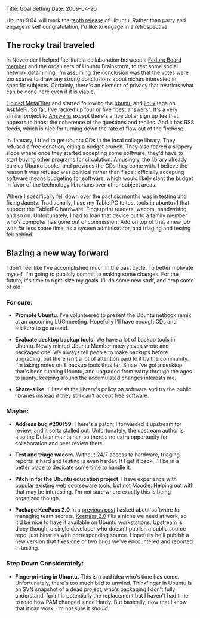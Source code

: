 Title: Goal Setting
Date: 2009-04-20

Ubuntu 9.04 will mark the [tenth release][1] of Ubuntu. Rather than party and
engage in self congratulation, I'd like to engage in a retrospective.

## The rocky trail traveled

In November I helped facilitate a collaboration between a [Fedora Board
member][2] and the organizers of Ubuntu Brainstorm, to test some social
network datamining. I'm assuming the conclusion was that the votes were too
sparse to draw any strong conclusions about niches interested in specific
subjects. Certainly, there's an element of privacy that restricts what can be
done here even if it is viable.

[I joined MetaFilter][3] and started following the [ubuntu][4] and [linux][5]
tags on AskMeFi. So far, I've racked up four or five "best answers". It's a
very similar project to [Answers][6], except there's a five dollar sign up fee
that appears to boost the coherence of the questions and replies. And it has
RSS feeds, which is nice for turning down the rate of flow out of the
firehose.

In January, I tried to get ubuntu CDs in the local college library. They
refused a free donation, citing a budget crunch. They also feared a slippery
slope where once they started accepting some software, they'd have to start
buying other programs for circulation. Amusingly, the library already carries
Ubuntu books, and provides the CDs they come with. I believe the reason it was
refused was political rather than fiscal: officially accepting software means
budgeting for software, which would likely slant the budget in favor of the
technology librarians over other subject areas.

Where I specifically fell down over the past six months was in testing and
fixing Jaunty. Traditionally, I use my TabletPC to test tools in ubuntu+1 that
support the TabletPC hardware. Fingerprint readers, wacom, handwriting, and so
on. Unfortunately, I had to loan that device out to a family member who's
computer has gone out of commission. Add on top of that a new job with far
less spare time, as a system administrator, and triaging and testing fell
behind.

## Blazing a new way forward

I don't feel like I've accomplished much in the past cycle. To better motivate
myself, I'm going to publicly commit to making some changes. For the future,
it's time to right-size my goals. I'll do some new stuff, and drop some of
old.

### For sure:

  * **Promote Ubuntu**. I've volunteered to present the Ubuntu netbook remix
at an upcoming LUG meeting. Hopefully I'll have enough CDs and stickers to go
around.

  * **Evaluate desktop backup tools.** We have a lot of backup tools in
Ubuntu. Newly minted Ubuntu Member mterry even wrote and packaged one. We
always tell people to make backups before upgrading, but there isn't a lot of
attention paid to it by the community. I'm taking notes on 8 backup tools thus
far. Since I've got a desktop that's been running Ubuntu, and upgraded from
warty through the ages to jaunty, keeping around the accumulated changes
interests me.

  * **Share-alike.** I'll revisit the library's policy on software and try the
public libraries instead if they still can't accept free software.

### Maybe:

  * **Address bug #290159**. There's a patch, I forwarded it upstream for
review, and it sorta stalled out. Unfortunately, the upstream author is also
the Debian maintainer, so there's no extra opportunity for collaboration and
peer review there.

  * **Test and triage wacom.** Without 24/7 access to hardware, triaging
reports is hard and testing is even harder. If I get it back, I'll be in a
better place to dedicate some time to handle it.

  * **Pitch in for the Ubuntu education project**. I have experience with
popular existing web courseware tools, but not Moodle. Helping out with that
may be interesting. I'm not sure where exactly this is being organized though.

  * **Package KeePass 2.0** In a [previous post][7] I asked about software for
managing team secrets. [Keepass 2.0][8] fills a niche we need at work, so it'd
be nice to have it available on Ubuntu workstations. Upstream is dicey though;
a single developer who doesn't publish a public source repo, just binaries
with corresponding source. Hopefully he'll publish a new version that fixes
one or two bugs we've encountered and reported in testing.

### Step Down Considerately:

  * **Fingerprinting in Ubuntu.** This is a bad idea who's time has come.
Unfortunately, there's too much bad to unwind. Thinkfinger in Ubuntu is an SVN
snapshot of a dead project, who's packaging I don't fully understand. fprint
is potentially the replacement but I haven't had time to read how PAM changed
since Hardy. But basically, now that I know that it can work, I'm not sure it
_should_.

   [1]: http://daniel.holba.ch/blog/?p=391

   [2]: http://jspaleta.livejournal.com/

   [3]: http://www.metafilter.com/user/82435

   [4]: http://ask.metafilter.com/tags/ubuntu/rss

   [5]: http://ask.metafilter.com/tags/linux/rss

   [6]: http://answers.launchpad.net/ubuntu

   [7]: http://jldugger.livejournal.com/26434.html

   [8]: http://keepass.info/

